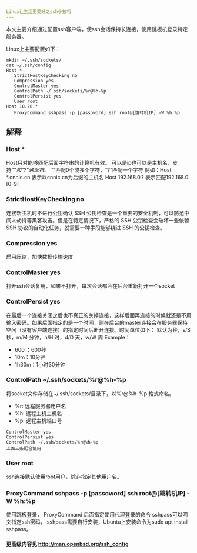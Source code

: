 ```yaml
---
Linux让生活更美好之ssh小技巧
---
```


本文主要介绍通过配置ssh客户端，使ssh会话保持长连接，使用跳板机登录特定服务器。


Linux上主要配置如下：
``` shell
mkdir ~/.ssh/sockets/
cat ~/.ssh/config 
Host *
   StrictHostKeyChecking no
   Compression yes
   ControlMaster yes
   ControlPath ~/.ssh/sockets/%r@%h-%p
   ControlPersist yes
   User root
Host 10.20.*
   ProxyCommand sshpass -p [passoword] ssh root@[跳转机IP] -W %h:%p

```
## 解释

### Host *
Host只对能够匹配后面字符串的计算机有效。 可以是ip也可以是主机名，支持“*”和“?”通配符。
“*”匹配0个或多个字符，“?”匹配一个字符
例如：Host *.cnnic.cn 表示以cnnic.cn为后缀的主机名
Host 192.168.0.? 表示匹配192.168.0.[0-9]

### StrictHostKeyChecking no 
连接新主机时不进行公钥确认
SSH 公钥检查是一个重要的安全机制，可以防范中间人劫持等黑客攻击。但是在特定情况下，严格的 SSH 公钥检查会破坏一些依赖 SSH 协议的自动化任务，就需要一种手段能够绕过 SSH 的公钥检查。

### Compression yes
启用压缩，加快数据传输速度

### ControlMaster yes 
打开ssh会话复用，如果不打开，每次会话都会在后台重新打开一个socket

### ControlPersist yes
在最后一个连接关闭之后也不真正的关掉连接，这样后面再连接的时候就还是不用输入密码。如果后面指定的是一个时间，则在后台的master连接会在服务器保持空闲（没有客户端连接）的指定时间后断开连接。时间单位如下：
默认为秒，s/S 秒，m/M 分钟，h/H 时，d/D 天，w/W 周
Example：
- 600 ：600秒
- 10m：10分钟
- 1h30m：1小时30分钟

### ControlPath ~/.ssh/sockets/%r@%h-%p
将socket文件存储在~/.ssh/sockets/目录下，以%r@%h-%p 格式命名。
- %r: 远程服务器用户名
- %h: 远程主机主机名
- %p: 远程主机端口号

```
ControlMaster yes
ControlPersist yes
ControlPath ~/.ssh/sockets/%r@%h-%p
上面三条配合使用
```
### User root
ssh连接默认使用root用户，除非指定其他用户名。

### ProxyCommand sshpass -p [passoword] ssh root@[跳转机IP] -W %h:%p
使用跳板登录，
ProxyCommand 后面指定使用代理登录的命令 sshpass可以明文指定ssh密码，
sshpass需要自行安装，Ubuntu上安装命令为sudo apt install sshpass。


#### 更高级内容见 http://man.openbsd.org/ssh_config

